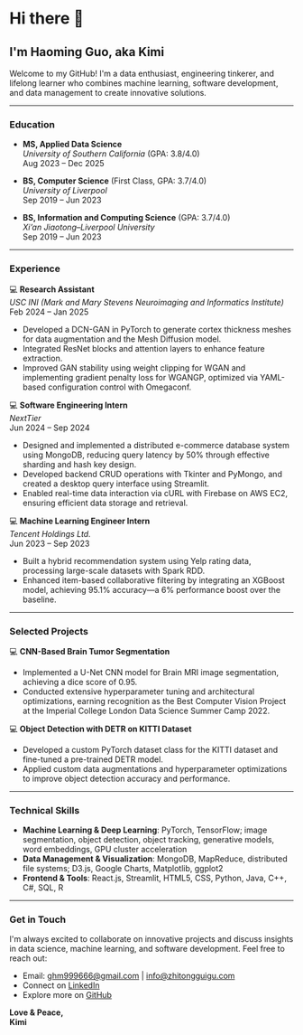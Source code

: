 # Hi there 👋

## I'm Haoming Guo, aka Kimi

Welcome to my GitHub! I'm a data enthusiast, engineering tinkerer, and lifelong learner who combines machine learning, software development, and data management to create innovative solutions.

---

### Education

- **MS, Applied Data Science**  
  *University of Southern California* (GPA: 3.8/4.0)  
  Aug 2023 – Dec 2025

- **BS, Computer Science** (First Class, GPA: 3.7/4.0)  
  *University of Liverpool*  
  Sep 2019 – Jun 2023

- **BS, Information and Computing Science** (GPA: 3.7/4.0)  
  *Xi’an Jiaotong–Liverpool University*  
  Sep 2019 – Jun 2023

---

### Experience

💻 **Research Assistant**  
*USC INI (Mark and Mary Stevens Neuroimaging and Informatics Institute)*  
Feb 2024 – Jan 2025  
- Developed a DCN-GAN in PyTorch to generate cortex thickness meshes for data augmentation and the Mesh Diffusion model.
- Integrated ResNet blocks and attention layers to enhance feature extraction.
- Improved GAN stability using weight clipping for WGAN and implementing gradient penalty loss for WGANGP, optimized via YAML-based configuration control with Omegaconf.

💻 **Software Engineering Intern**  
*NextTier*  
Jun 2024 – Sep 2024  
- Designed and implemented a distributed e-commerce database system using MongoDB, reducing query latency by 50% through effective sharding and hash key design.
- Developed backend CRUD operations with Tkinter and PyMongo, and created a desktop query interface using Streamlit.
- Enabled real-time data interaction via cURL with Firebase on AWS EC2, ensuring efficient data storage and retrieval.

💻 **Machine Learning Engineer Intern**  
*Tencent Holdings Ltd.*  
Jun 2023 – Sep 2023  
- Built a hybrid recommendation system using Yelp rating data, processing large-scale datasets with Spark RDD.
- Enhanced item-based collaborative filtering by integrating an XGBoost model, achieving 95.1% accuracy—a 6% performance boost over the baseline.

---

### Selected Projects

💻 **CNN-Based Brain Tumor Segmentation**  
- Implemented a U-Net CNN model for Brain MRI image segmentation, achieving a dice score of 0.95.
- Conducted extensive hyperparameter tuning and architectural optimizations, earning recognition as the Best Computer Vision Project at the Imperial College London Data Science Summer Camp 2022.

💻 **Object Detection with DETR on KITTI Dataset**  
- Developed a custom PyTorch dataset class for the KITTI dataset and fine-tuned a pre-trained DETR model.
- Applied custom data augmentations and hyperparameter optimizations to improve object detection accuracy and performance.

---

### Technical Skills

- **Machine Learning & Deep Learning**: PyTorch, TensorFlow; image segmentation, object detection, object tracking, generative models, word embeddings, GPU cluster acceleration  
- **Data Management & Visualization**: MongoDB, MapReduce, distributed file systems; D3.js, Google Charts, Matplotlib, ggplot2  
- **Frontend & Tools**: React.js, Streamlit, HTML5, CSS, Python, Java, C++, C#, SQL, R

---

### Get in Touch

I'm always excited to collaborate on innovative projects and discuss insights in data science, machine learning, and software development. Feel free to reach out:

- Email: [ghm999666@gmail.com](mailto:ghm999666@gmail.com) | [info@zhitongguigu.com](mailto:info@zhitongguigu.com)
- Connect on [LinkedIn](https://www.linkedin.com/in/yourprofile)
- Explore more on [GitHub](https://github.com/Kym1ng)

**Love & Peace,  
Kimi**
